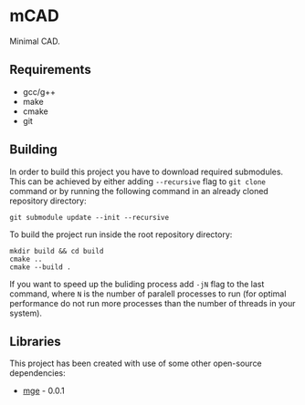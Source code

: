 # mCAD
Minimal CAD.

## Requirements

- gcc/g++
- make
- cmake
- git

## Building

In order to build this project you have to download required submodules. This can be achieved by either adding `--recursive` flag to `git clone` command or by running the following command in an already cloned repository directory:
```
git submodule update --init --recursive
```

To build the project run inside the root repository directory:
```
mkdir build && cd build
cmake ..
cmake --build .
```

If you want to speed up the buliding process add `-jN` flag to the last command, where `N` is the number of paralell processes to run (for optimal performance do not run more processes than the number of threads in your system).

## Libraries

This project has been created with use of some other open-source dependencies:
- [mge](https://github.com/kubo11/mGE) - 0.0.1